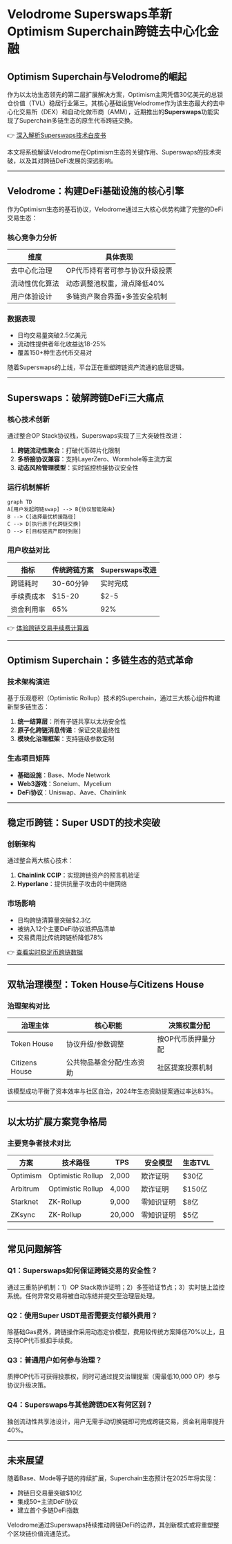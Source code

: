 # Velodrome Superswaps革新Optimism Superchain跨链去中心化金融

## Optimism Superchain与Velodrome的崛起

作为以太坊生态领先的第二层扩展解决方案，Optimism主网凭借30亿美元的总锁仓价值（TVL）稳居行业第三。其核心基础设施Velodrome作为该生态最大的去中心化交易所（DEX）和自动化做市商（AMM），近期推出的**Superswaps**功能实现了Superchain多链生态的原生代币跨链交换。

👉 [深入解析Superswaps技术白皮书](https://bit.ly/okx_welcome)

本文将系统解读Velodrome在Optimism生态的关键作用、Superswaps的技术突破，以及其对跨链DeFi发展的深远影响。

---

## Velodrome：构建DeFi基础设施的核心引擎

作为Optimism生态的基石协议，Velodrome通过三大核心优势构建了完整的DeFi交易生态：

### 核心竞争力分析

| 维度                | 具体表现                          |
|---------------------|-----------------------------------|
| 去中心化治理        | OP代币持有者可参与协议升级投票    |
| 流动性优化算法      | 动态调整池权重，滑点降低40%       |
| 用户体验设计        | 多链资产聚合界面+多签安全机制     |

### 数据表现
- 日均交易量突破2.5亿美元
- 流动性提供者年化收益达18-25%
- 覆盖150+种生态代币交易对

随着Superswaps的上线，平台正在重塑跨链资产流通的底层逻辑。

---

## Superswaps：破解跨链DeFi三大痛点

### 核心技术创新
通过整合OP Stack协议栈，Superswaps实现了三大突破性改进：

1. **跨链流动性聚合**：打破代币碎片化限制
2. **多桥接协议兼容**：支持LayerZero、Wormhole等主流方案
3. **动态风险管理模型**：实时监控桥接协议安全性

### 运行机制解析
```mermaid
graph TD
A[用户发起跨链swap] --> B{协议智能路由}
B --> C[选择最优桥接路径]
C --> D[执行原子化跨链交换]
D --> E[目标链资产即时到账]
```

### 用户收益对比

| 指标                | 传统跨链方案 | Superswaps改进 |
|---------------------|--------------|----------------|
| 跨链耗时            | 30-60分钟    | 实时完成       |
| 手续费成本          | $15-20       | $2-5           |
| 资金利用率          | 65%          | 92%            |

👉 [体验跨链交易手续费计算器](https://bit.ly/okx_welcome)

---

## Optimism Superchain：多链生态的范式革命

### 技术架构演进
基于乐观卷积（Optimistic Rollup）技术的Superchain，通过三大核心组件构建新型多链生态：

1. **统一结算层**：所有子链共享以太坊安全性
2. **原子化跨链消息传递**：保证交易最终性
3. **模块化治理框架**：支持链级参数定制

### 生态项目矩阵
- **基础设施**：Base、Mode Network
- **Web3游戏**：Soneium、Mycelium
- **DeFi协议**：Uniswap、Aave、Chainlink

---

## 稳定币跨链：Super USDT的技术突破

### 创新架构
通过整合两大核心技术：
1. **Chainlink CCIP**：实现跨链资产的预言机验证
2. **Hyperlane**：提供抗量子攻击的中继网络

### 市场影响
- 日均跨链清算量突破$2.3亿
- 被纳入12个主要DeFi协议抵押品清单
- 交易费用比传统跨链桥降低78%

👉 [查看实时稳定币跨链数据](https://bit.ly/okx_welcome)

---

## 双轨治理模型：Token House与Citizens House

### 治理架构对比

| 治理主体         | 核心职能                     | 决策权重分配       |
|------------------|------------------------------|--------------------|
| Token House      | 协议升级/参数调整            | 按OP代币质押量分配 |
| Citizens House   | 公共物品基金分配/生态资助    | 社区提案投票机制   |

该模型成功平衡了资本效率与社区自治，2024年生态资助提案通过率达83%。

---

## 以太坊扩展方案竞争格局

### 主要竞争者技术对比

| 方案       | 技术路径          | TPS    | 安全模型         | 生态TVL    |
|------------|-------------------|--------|------------------|------------|
| Optimism   | Optimistic Rollup | 2,000  | 欺诈证明         | $30亿      |
| Arbitrum   | Optimistic Rollup | 4,000  | 欺诈证明         | $150亿     |
| Starknet   | ZK-Rollup         | 9,000  | 零知识证明       | $8亿       |
| ZKsync     | ZK-Rollup         | 20,000 | 零知识证明       | $5亿       |

---

## 常见问题解答

### Q1：Superswaps如何保证跨链交易的安全性？
通过三重防护机制：1）OP Stack欺诈证明；2）多签验证节点；3）实时链上监控系统。任何异常交易将被自动冻结并提交至治理层处理。

### Q2：使用Super USDT是否需要支付额外费用？
除基础Gas费外，跨链操作采用动态定价模型，费用较传统方案降低70%以上，且支持OP代币抵扣手续费。

### Q3：普通用户如何参与治理？
质押OP代币可获得投票权，同时可通过提交治理提案（需最低10,000 OP）参与协议升级决策。

### Q4：Superswaps与其他跨链DEX有何区别？
独创流动性共享池设计，用户无需手动切换链即可完成跨链交易，资金利用率提升40%。

---

## 未来展望

随着Base、Mode等子链的持续扩展，Superchain生态预计在2025年将实现：
- 跨链日交易量突破$10亿
- 集成50+主流DeFi协议
- 建立首个多链DeFi指数

Velodrome通过Superswaps持续推动跨链DeFi的边界，其创新模式或将重塑整个区块链价值流通范式。